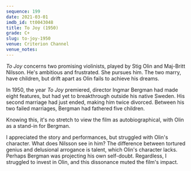 ```yaml
---
sequence: 199
date: 2021-03-01
imdb_id: tt0043048
title: To Joy (1950)
grade: C+
slug: to-joy-1950
venue: Criterion Channel
venue_notes:
---
```


_To Joy_ concerns two promising violinists, played by Stig Olin and Maj-Britt Nilsson. He's ambitious and frustrated. She pursues him. The two marry, have children, but drift apart as Olin fails to achieve his dreams.

<!-- end -->

In 1950, the year _To Joy_ premiered, director Ingmar Bergman had made eight features, but had yet to breakthrough outside his native Sweden. His second marriage had just ended, making him twice divorced. Between his two failed marriages, Bergman had fathered five children.

Knowing this, it's no stretch to view the film as autobiographical, with Olin as a stand-in for Bergman.

I appreciated the story and performances, but struggled with Olin's character. What does Nilsson see in him? The difference between tortured genius and delusional arrogance is talent, which Olin's character lacks. Perhaps Bergman was projecting his own self-doubt. Regardless, I struggled to invest in Olin, and this dissonance muted the film's impact.
